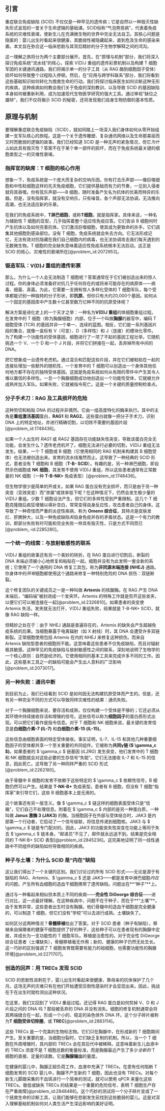 ## 引言
重症联合免疫缺陷 (SCID) 不仅仅是一种罕见的遗传病；它是自然以一种毁灭性缺失形式呈现的一堂关于生命逻辑的基础课。SCID俗称“气泡男孩病”，代表着免疫系统的灾难性衰竭，使新生儿在充满微生物的世界中完全无法自卫。其核心问题是隐匿的：婴儿出生时看起来很健康，其脆弱性被隐藏起来，直到危及生命的感染来袭。本文旨在弥合这一临床悲剧与其背后精妙的分子生物学解释之间的鸿沟。

这一理解之旅将分为两个主要部分展开。首先，在“原理与机制”部分，我们将深入探讨免疫系统“流水线”的核心，探索 V(D)J 重组的遗传彩票机制以及构建 T 细胞军团的关键通讯通路。我们将揭示单一的分子工具（从 RAG 酶到细胞因子受体）损坏如何导致整个过程陷入停顿。然后，在“应用与跨学科联系”部分，我们将看到这些基础知识如何转化为挽救生命的行动。我们将探讨临床医生如何诊断这种无形的疾病，这种疾病如何教会我们关于免疫的深刻教训，以及导致 SCID 的基因缺陷本身如何被重新利用，成为加速现代生物医学研究的强大工具。通过审视“缺位之雄辩”，我们不仅将揭示 SCID 的秘密，还将发现我们自身生物防御的基本性质。

## 原理与机制

要理解重症联合免疫缺陷（SCID），就如同踏上一场深入我们身体如何从零开始组建一支军队核心的旅程。这是一个关于遗传雕塑、复杂通讯网络以及生命那美丽而又时而脆弱的逻辑的故事。我们已经知道 SCID 是一种无声的紧急情况，但它*为什么*如此具有毁灭性？答案不在于某个单一部件的损坏，而在于免疫系统最关键的细胞类型之一的灾难性衰竭。

### 指挥官的缺席：T 细胞的核心作用

想象一下，免疫系统是一个庞大而复杂的交响乐团。你有打击乐声部——像巨噬细胞和中性粒细胞这样的先天免疫细胞，它们提供基础而有力的节奏，一见到入侵者就将其吞噬。你有弦乐声部——B 细胞，随时准备产生名为抗体的优美而特异的乐器。但是，没有指挥家，就没有交响乐，只有噪音。各个声部无法协调，无法推向高潮，也无法适应新的乐章。

在我们的免疫系统中，**T淋巴细胞**，或称**T细胞**，就是指挥家。具体来说，一种名为辅助性 T 细胞的亚型，几乎指挥着整个适应性免疫应答。它们告诉 B 细胞何时产生抗体以及如何完善抗体。它们激活巨噬细胞，使其成为更致命的杀手。它们调集其他细胞到感染部位。没有 T 细胞，免疫系统就会失去方向。它无法形成记忆，无法有效对抗隐藏在我们自己细胞内的病毒，也无法协调攻击我们每天遇到的无数微生物。T 细胞的完全缺失意味着适应性免疫系统根本无法启动。这正是 SCID 的核心、灾难性的衰竭所在[@problem_id:2072953]。

### 锻造军队：V(D)J 重组的遗传彩票

那么，为什么一个人会无法制造 T 细胞呢？答案通常在于它们被创造出来的惊人过程。你的身体必须准备好对抗几乎任何存在的或将来可能存在的病原体——病毒、细菌、真菌。为此，它需要一支拥有惊人多样化受体的 T 细胞军队，每个受体都能识别一种独特的分子形状，即**抗原**。但你只有大约20,000个基因。如何从一个固定的基因库中产生数十亿甚至数万亿种不同的抗原受体呢？

解决方案是进化史上的一个天才之举：一种名为**V(D)J 重组**的体细胞重组过程。在发育中的 T 细胞（称为胸腺细胞）内部，位于一个叫做**胸腺**的器官中，编码 T 细胞受体 (TCR) 的基因并非一个单一、连续的蓝图。相反，它们是一系列基因片段的集合，就像一盒标有 V（可变）、D（多样性）和 J（连接）的模块化零件。为了构建一个功能性的受体基因，细胞进行了一项了不起的基因工程壮举。它随机挑选一个 V、一个 D 和一个 J 片段，并将它们拼接在一起，丢弃掉所有中间的 DNA。

把它想象成一台遗传老虎机。通过混合和匹配这些片段，并在它们被粘贴在一起的连接处增加一些额外的随机性，一个发育中的 T 细胞可以创造出一个身体其他任何地方都不存在的独特受体基因。这就是免疫系统如何从有限的零件中产生其令人难以置信的多样性。一旦一个胸腺细胞成功地创造出一个功能性受体，它就被允许成熟并加入军队。如果失败，它就被指令死亡。这是一个关键的质量控制检查点。

### 分子手术刀：RAG 及工具损坏的危险

这种剪切和粘贴 DNA 的过程并非偶然。它由一组高度特化的酶来执行。其中的主角是**重组激活基因**蛋白，**RAG1** 和 **RAG2**。这些蛋白就像一把分子手术刀，识别 DNA 上的特定地址，并进行精确切割，以切除不需要的基因片段[@problem_id:1748436]。

如果一个人出生时 *RAG1* 或 *RAG2* 基因存在功能缺失性突变，导致该蛋白完全无功能，会发生什么？遗传老虎机坏了。细胞无法进行必要的切割，V(D)J 重组无法发生。结果，一个 T 细胞或 B 细胞（它使用相同的 RAG 机制来构建其 B 细胞受体）也无法被创造出来。发育的流水线戛然而止。这导致了一种经典的 SCID 形式，患者没有 T 细胞和 B 细胞（**T-B- SCID**）。有趣的是，另一种淋巴细胞，即自然杀伤细胞或 **NK 细胞**，其发育不使用 V(D)J 重组，所以这些患者通常有正常数量的 NK 细胞（一种 **T-B-NK+** 免疫表型）[@problem_id:1748436]。

但生物学很少是简单的开或关。如果 RAG 蛋白没有完全损坏，而只是由于另一种突变（亚效突变）而“渗漏”或效率低下呢？在这种情况下，仍然会发生极少量的 V(D)J 重组。少数 T 细胞设法产生，但它们的多样性受到严重限制。这几个 T 细胞克隆随后疯狂增殖以填补空白，常常变得自身反应性，攻击患者自己的身体。这导致了一种奇怪而严重的炎症性疾病，称为 **Omenn 综合征**，其特点是皮肤发红、肝脾肿大，以及一种免疫缺陷*和*自身免疫并存的矛盾状态。这是一个有力的教训，即部分失败有时可能和完全失败一样具有毁灭性，只是方式不同而已[@problem_-id:2285280]。

### 一个统一的线索：与放射敏感性的联系

V(D)J 重组的故事还有另一个美妙的转折。在 RAG 蛋白进行切割后，断裂的 DNA 末端必须被小心地修复和粘贴在一起。细胞并没有为此发明一套全新的系统；它使用了一个通用的 DNA 修复工具包，称为**非同源末端连接 (NHEJ)** 通路。你身体中的*所有*细胞都使用这个通路来修复一种特别危险的 DNA 损伤：双链断裂。

这个修复团队的关键成员之一是一种叫做 **Artemis** 的核酸酶。在 RAG 产生 DNA 末端后，“编码端”被封闭成一个发夹环。Artemis 的特殊工作就是剪开这些发夹，以便它们可以被连接在一起[@problem_id:2326810]。如果患者的突变使 Artemis 失活，发夹就无法打开，V(D)J 重组失败，结果就是 T-B-NK+ SCID，就像 RAG 缺陷一样。

但精妙之处在于：由于 NHEJ 通路是普遍存在的，Artemis 的缺失会产生超越免疫系统的后果。当细胞暴露于电离辐射（如 X 射线）时，其 DNA 会遭受许多双链断裂。正常细胞使用包括 Artemis 在内的 NHEJ 来修复这种损伤。而来自 Artemis 缺陷型患者的细胞则不能。这意味着这些患者不仅免疫缺陷，而且对辐射极其敏感。这种罕见的免疫缺陷与放射敏感性之间的联系，深刻地说明了生物学的一个核心原则：自然是经济的。它使用相同的基本工具来完成许多不同的工作。因此，这些基本工具之一的缺陷可能会产生出人意料的广泛影响[@problem_id:2073017]。

### 另一种失败：通讯中断

到目前为止，我们已经看到 SCID 是如何因无法构建抗原受体而产生的。但是，还有另一种完全不同的方式可以导致同样灾难性的结果：通讯失败。

对于一个胸腺细胞来说，要存活和成熟，仅仅构建一个受体是不够的；它还必须从其环境中持续接收存活和增殖的信号。这些信号以称为**细胞因子**的蛋白质形式出现。可以把它们看作是指令信息。对于 T 细胞和 NK 细胞来说，最关键的发育信息是**白细胞介素-7 (IL-7)** 和**白细胞介素-15 (IL-15)**。

这些信息由细胞表面的特定受体接收。事实证明，IL-7、IL-15 和其他几种重要细胞因子的受体都共享一个至关重要的共同组件。它被称为**共同γ链 ($ \gamma_c $)**。如果患者的 $ \gamma_c $ 链基因 (*IL2RG*) 发生突变，他们发育中的 T 细胞和 NK 细胞就会对这些必要的生存信号“失聪”。它们无法接收 IL-7 和 IL-15 的信息，因此死亡。这导致了另一种同样严重的 SCID 形式[@problem_id:2262180]。

由于骨髓中 B 细胞的发育不依赖于这些特定的 $ \gamma_c $ 依赖性信号，B 细胞仍然可以产生。结果是 **T-NK-B+** 免疫表型。患者有 B 细胞，但没有 T 细胞“指挥家”来引导它们，这些 B 细胞基本上是无用的。

这个故事还有另一层含义。像 $ \gamma_c $ 链这样的细胞表面受体只是“信箱”，它们自己不处理信息。附着在 $ \gamma_c $ 内部的是另一种蛋白质，一种叫做 **Janus 激酶 3 (JAK3)** 的酶。当细胞因子在外部与受体结合时，JAK3 是内部第一个行动者，它启动了一个信号级联，将信息传递到细胞核。JAK3 与 $ \gamma_c $ 链是专门配对的。因此，*JAK3* 的功能丧失性突变在功能上等同于失去 $ \gamma_c $ 链本身。“邮递员”不见了，邮件就永远送不到。结果是完全相同的 T-NK-B+ SCID 表型[@problem_id:2845236]。这完美地证明了同一线性通路中不同组件的缺陷如何导致相同的疾病。

### 种子与土壤：为什么 SCID 是“内在”缺陷

这让我们得出了一个关键的区别。我们讨论过的所有 SCID 形式——无论是源于有缺陷的 RAG、Artemis、$ \gamma_c $ 还是 JAK3——都是发育中淋巴细胞*内在*的问题。产生所有血细胞的造血干细胞携带了遗传缺陷。问题出在**“种子”**上。

通过与一种看起来相似但本质上不同的疾病——**完全性 DiGeorge 综合征**——进行对比，这一点最好理解。在这种疾病中，问题不在于种子，而在于**“土壤”**。由于发育异常，这些患者出生时没有胸腺。他们骨髓中的造血干细胞是完全健康的，可以制造 T 细胞，但它们没有“学校”可以去进行成熟。土壤缺失了。

如何区分这两种情况？**骨髓移植**给出了答案。对于 SCID 患者（种子有缺陷），移植来自捐赠者的健康干细胞提供了好的种子，这些种子可以在患者现有的胸腺中定居，并成长为一支功能性的 T 细胞军队。移植是治愈性的。对于完全性 DiGeorge 综合征患者（土壤缺失），骨髓移植毫无作用；新的、健康的种子仍然无处生长。这一巧妙的区别强调了 T 细胞发育既需要有能力的祖细胞，也需要功能性的胸腺环境[@problem_id:2271707]。

### 创造的回声：用 TRECs 发现 SCID

SCID 的悲剧性讽刺在于，婴儿出生时看起来很健康，靠母亲的抗体保护了几个月。这场无声的灾难只有在他们开始遭受压倒性感染时才会显现出来。因此，挑战在于在出生时就检测出这种状况。

在这里，我们又回到了 V(D)J 重组过程。还记得 RAG 蛋白是如何剪掉 V、D 和 J 片段之间的 DNA 吗？那段被丢弃的 DNA 并没有消失。细胞的修复机制通常会将其两端缝合在一起，形成一个小的、稳定的染色体外 DNA 环。这个分子碎片被称为**T 细胞受体切除圈**，或 **TREC**[@problem_id:2883114]。

这些 TRECs 是一个完美的生物标志物。它们只在胸腺中，在形成新的 T 细胞期间产生。至关重要的是，当细胞分裂时，它们缺乏复制的机制。所以，当一个 T 细胞在外周增殖时，其内部的 TRECs 会在其后代中被稀释。这意味着新生儿血液中的 TRECs 浓度不是 T 细胞总数的衡量标准，而是胸腺最近产生了多少*全新的* T 细胞的直接、定量的读数。它是**胸腺输出**的量度。

在健康的婴儿中，胸腺正超负荷工作，血液中充满了 TRECs。在患有任何阻断 T 细胞发育的 SCID 婴儿中，胸腺不产生新的 T 细胞，因此也没有 TRECs。对每个新生儿脚跟采集的干血斑进行一个简单的测试，就可以使用 qPCR 来量化这些 TRECs。极低或缺失 TRECs 的结果是一个重要的危险信号，表明 T 细胞生产存在严重故障[@problem_id:2848488]。这个巧妙的测试将一个分子碎片变成了一个拯救生命的诊断工具，让我们能够在悲剧发生前找到这些脆弱的婴儿。这是对深入理解基础机制如何对人类生活产生深远影响的美好证明。

